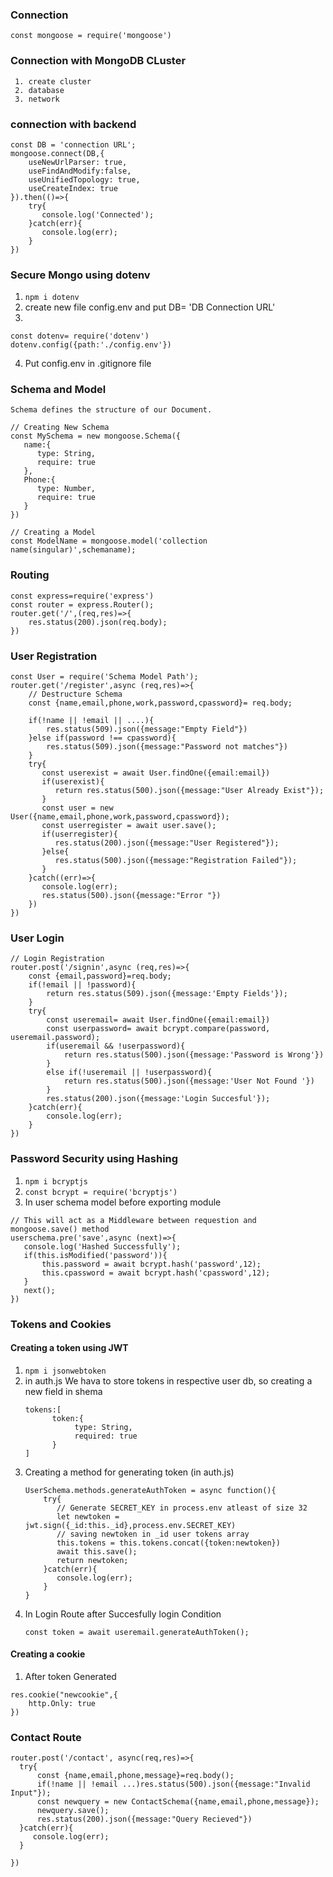 ### Connection
``` const mongoose = require('mongoose') ```

### Connection with MongoDB CLuster
```
 1. create cluster
 2. database
 3. network
```
### connection with backend
```
const DB = 'connection URL';
mongoose.connect(DB,{
    useNewUrlParser: true,
    useFindAndModify:false,
    useUnifiedTopology: true,
    useCreateIndex: true
}).then(()=>{
    try{
       console.log('Connected');
    }catch(err){
       console.log(err);
    }
})
```
### Secure Mongo using dotenv
 1. ```npm i dotenv```
 2. create new file config.env and put DB= 'DB Connection URL'
 3. 
 ```
 const dotenv= require('dotenv')
 dotenv.config({path:'./config.env'})
 ```
 4. Put config.env in .gitignore file

### Schema and Model
```Schema defines the structure of our Document.```
``` 
// Creating New Schema
const MySchema = new mongoose.Schema({
   name:{
      type: String,
      require: true
   },
   Phone:{
      type: Number,
      require: true
   }
})
```
```
// Creating a Model
const ModelName = mongoose.model('collection name(singular)',schemaname);
```

### Routing
```
const express=require('express')
const router = express.Router();
router.get('/',(req,res)=>{
    res.status(200).json(req.body);
})
```

### User Registration
```
const User = require('Schema Model Path');
router.get('/register',async (req,res)=>{
    // Destructure Schema 
    const {name,email,phone,work,password,cpassword}= req.body;
    
    if(!name || !email || ....){
        res.status(509).json({message:"Empty Field"})
    }else if(password !== cpassword){
        res.status(509).json({message:"Password not matches"})
    }
    try{
       const userexist = await User.findOne({email:email})
       if(userexist){
          return res.status(500).json({message:"User Already Exist"});
       }
       const user = new User({name,email,phone,work,password,cpassword});
       const userregister = await user.save();
       if(userregister){
          res.status(200).json({message:"User Registered"});
       }else{
          res.status(500).json({message:"Registration Failed"});
       }
    }catch((err)=>{
       console.log(err);
       res.status(500).json({message:"Error "})
    })
})
```

### User Login
```
// Login Registration
router.post('/signin',async (req,res)=>{
    const {email,password}=req.body;
    if(!email || !password){
        return res.status(509).json({message:'Empty Fields'});
    }
    try{
        const useremail= await User.findOne({email:email})
        const userpassword= await bcrypt.compare(password, useremail.password);
        if(useremail && !userpassword){
            return res.status(500).json({message:'Password is Wrong'})
        }
        else if(!useremail || !userpassword){
            return res.status(500).json({message:'User Not Found '})
        }
        res.status(200).json({message:'Login Succesful'});
    }catch(err){
        console.log(err);
    }
})
```

### Password Security using Hashing
1. ```npm i bcryptjs```
2. ```const bcrypt = require('bcryptjs')```
3. In user schema model before exporting module
 ```
 // This will act as a Middleware between requestion and mongoose.save() method
 userschema.pre('save',async (next)=>{
    console.log('Hashed Successfully');
    if(this.isModified('password')){
        this.password = await bcrypt.hash('password',12);
        this.cpassword = await bcrypt.hash('cpassword',12);
    }
    next();
 })
 ```

### Tokens and Cookies
#### Creating a token using JWT
1. ```npm i jsonwebtoken```
2. in auth.js We hava to store tokens in respective user db, so creating a new field in shema
   ```
   tokens:[
         token:{
              type: String,
              required: true
         }
   ]
   ```
3. Creating a method for generating token (in auth.js)
   ```
   UserSchema.methods.generateAuthToken = async function(){
       try{
          // Generate SECRET_KEY in process.env atleast of size 32
          let newtoken = jwt.sign({_id:this._id},process.env.SECRET_KEY)
          // saving newtoken in _id user tokens array
          this.tokens = this.tokens.concat({token:newtoken})
          await this.save();
          return newtoken;
       }catch(err){
          console.log(err);
       }
   }
   ```
4. In Login Route after Succesfully login Condition
   ```
   const token = await useremail.generateAuthToken();
   ```
   
 #### Creating a cookie
 
 1. After token Generated
   ```
   res.cookie("newcookie",{
       http.Only: true
   })
   ```
   
### Contact Route
```
router.post('/contact', async(req,res)=>{
  try{
      const {name,email,phone,message}=req.body();
      if(!name || !email ...)res.status(500).json({message:"Invalid Input"});
      const newquery = new ContactSchema({name,email,phone,message});
      newquery.save();
      res.status(200).json({message:"Query Recieved"})
  }catch(err){
     console.log(err);
  }
   
})
```
 
